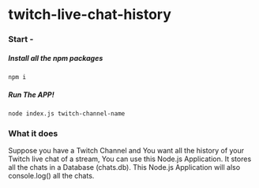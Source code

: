 # twitch-live-chat-history

### Start - 

##### Install all the npm packages

```
npm i
```

##### Run The APP!

```
node index.js twitch-channel-name
```

### What it does

Suppose you have a Twitch Channel and You want all the history of your Twitch live chat of a stream, You can use this Node.js Application. It stores all the chats in a Database (chats.db). This Node.js Application will also console.log() all the chats. 